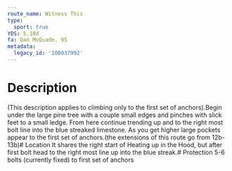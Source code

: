 ```yaml
---
route_name: Witness This
type:
  sport: true
YDS: 5.10d
fa: Dan McQuade. 95
metadata:
  legacy_id: '108037992'
---
```

# Description
(This description applies to climbing only to the first set of anchors).Begin under the large pine tree with a couple small edges and pinches with slick feet to a small ledge. From here continue trending up and to the right most bolt line into the blue streaked limestone. As you get higher large pockets appear to the first set of anchors.(the extensions of this route go from 12b-13b)# Location
It shares the right start of Heating up in the Hood, but after first bolt head to the right most line up into the blue streak.# Protection
5-6 bolts (currently fixed) to first set of anchors